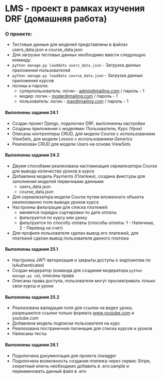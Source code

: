 # LMS - проект в рамках изучения DRF (домашняя работа)

### О проекте:
- Тестовые данные для моделей представлены в файлах users_data.json и course_data.json
- Для загрузки тестовых данных необходимо ввести следующую команду:
- ``` python manage.py loaddata users_data.json ``` - Загрузка данных приложения пользователей
- ``` python manage.py loaddata course_data.json ``` - Загрузка данных приложения курсов
- логины и пароли:
  - суперпользователь: логин - admin@mailing.com / пароль - 1
  - модер: логин - moder@mailing.com / пароль - 1
  - пользователь: логин - man@mailing.com / пароль - 1

#### Выполнены задания 24.1
- Создан проект Django, подключен DRF, выполненны настройки
- Созданы приложения с моделями: Пользователи, Курс (Урок)
- Описаны контроллеры CRUD, для модели Course с использованием ViewSets, для модели Lesson с использованием Generics
- Реализован CRUD для модели Users на основе ViewSets

#### Выполнены задания 24.2
- Двумя способами реализована кастомизация сериализатора Course для вывода количества уроков в курсе
- Добавлена модель Payments (Платежи), создана фикстуры для заполнения моделей первичными данными
  - users_data.json
  - course_data.json
- Для сериализатора модели Course путем вложенного объекта реализованно поле вывода уроков курса
- Настроены фильтрации для списка платежей:
  - меняется порядок сортировки по дате оплаты
  - фильтруется по курсу или уроку
  - фильтруется по способу оплаты (способы оплаты: 1 - Наличные, 2 - Перевод на счет)
- Для профиля пользователя сделан вывод его платежей, для платежей сделан вывод пользователя данного платежа
#### Выполнены задания 25.1
- Настроена JWT-авторизация и закрыты доступы к эндпоинтам по IsAuthenticated
- Создан модератор (команда для создания модератора ``` python manage.py cm ```), описаны права
- Описаны права доступа, пользователи могут просматривать только свои курсы и уроки
#### Выполнены задания 25.2
- Реализована валидация поля для ссылки на ведео урока, разрешаются ссылки только формата www.youtube.com и youtube.com
- Добавлена модель подписки пользователя на курс
- Реализована постраничная пагинация для списка курсов и уроков
- Написаны тесты
#### Выполнены задания 26.1
- Подключена документация для проекта /swagger
- Подключена возможность создания платежа через сервис Stripe, секретный ключь необходимо добавить в .env.sample и переименовать данный файл в .env